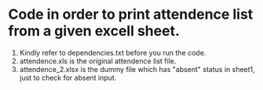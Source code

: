 # Code in order to print attendence list from a given excell sheet.
1. Kindly refer to dependencies.txt before you run the code.
2. attendence.xls is the original attendence list file.
3. attendence_2.xlsx is the dummy file which has "absent" status in sheet1, just to check for absent input.
